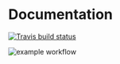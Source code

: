 # Documentation

<!-- badges: start -->
  [![Travis build status](https://travis-ci.com/yiann111/Documentation.svg?branch=main)](https://travis-ci.com/yiann111/Documentation)
  <!-- badges: end -->
![example workflow](https://yiann111/Documentation/docs/actions/workflows/main.yml/badge.svg)
